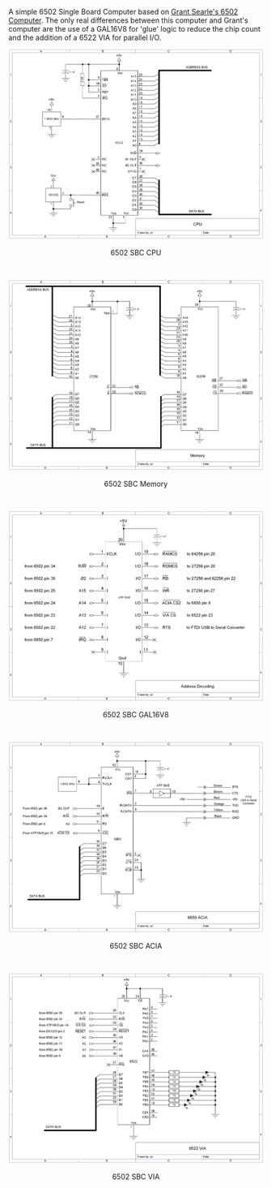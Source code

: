 
A simple 6502 Single Board Computer based on [Grant Searle's 6502 Computer](http://searle.x10host.com/6502/Simple6502.html). The only real differences between this computer and Grant's computer are the use of a GAL16V8 for 'glue' logic to reduce the chip count and the addition of a 6522 VIA for parallel I/O. 

<p align="center"><img src="/images/6502 SBC CPU.png"/>
<p align="center">6502 SBC CPU</p><br>

<p align="center"><img src="/images/6502 SBC Memory.png"/>
<p align="center">6502 SBC Memory</p><br>

<p align="center"><img src="/images/6502 SBC GAL16V8.png"/>
<p align="center">6502 SBC GAL16V8</p><br>

<p align="center"><img src="/images/6502 SBC ACIA.png"/>
<p align="center">6502 SBC ACIA</p><br>

<p align="center"><img src="/images/6502 SBC VIA.png"/>
<p align="center">6502 SBC VIA</p><br>

